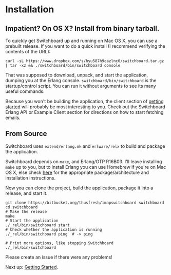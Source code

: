 # Installation

## Impatient? On OS X? Install from binary tarball.

To quickly get Switchboard up and running on Mac OS X, you can use a prebuilt
release. If you want to do a quick install (I recommend verifying the contents
of the URL):

    curl -sL https://www.dropbox.com/s/hyu587h9cazlnc0/switchboard.tar.gz | tar -xz && ./switchboard/bin/switchboard console

That was supposed to download, unpack, and start the application,
dumping you at the Erlang console. `switchboard/bin/switchboard` is the
startup/control script. You can run it without arguments to see its
many useful commands.

Because you won't be building the application, the client section of
[getting started](getting-started.md) will probably be most
interesting to you. Check out the Switchboard Erlang API or Example
Client section for directions on how to start fetching emails.


## From Source

Switchboard uses `extend/erlang.mk` and `erlware/relx` to build and
package the application.

Switchboard depends on `make`, and Erlang/OTP R16B03. I'll leave
installing `make` up to you, but to install Erlang you can use
Homebrew if you're on Mac OS X, else check
[here](https://www.erlang-solutions.com/downloads/download-erlang-otp)
for the appropriate package/architecture and installation
instructions.

Now you can clone the project, build the application, package it into
a release, and start it.

	git clone https://bitbucket.org/thusfresh/imapswitchboard switchboard
	cd switchboard
	# Make the release
	make
	# Start the application
	./_rel/bin/switchboard start
	# Check whether the application is running
	./_rel/bin/switchboard ping  # -> ping

	# Print more options, like stopping Switchboard
	./_rel/bin/switchboard

Please create an issue if there were any problems!

Next up: [Getting Started](getting-started.md).
